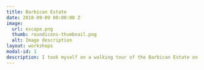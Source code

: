 ```yaml
---
title: Barbican Estate
date: 2018-09-09 00:00:00 Z
image:
  url: escape.png
  thumb: roundicons-thumbnail.png
  alt: Image description
layout: workshops
modal-id: 1
description: I took myself on a walking tour of the Barbican Estate on a sunny Sunday afternoon. Learning about the construction process and the initial design intent was fascinating.
---
```

